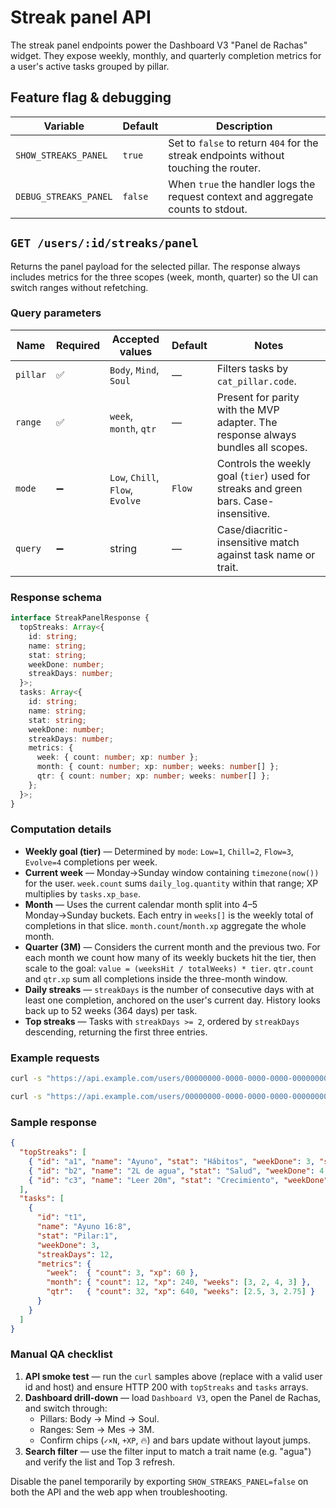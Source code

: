 # Streak panel API

The streak panel endpoints power the Dashboard V3 "Panel de Rachas" widget. They expose weekly, monthly, and quarterly completion
metrics for a user's active tasks grouped by pillar.

## Feature flag & debugging

| Variable | Default | Description |
| --- | --- | --- |
| `SHOW_STREAKS_PANEL` | `true` | Set to `false` to return `404` for the streak endpoints without touching the router. |
| `DEBUG_STREAKS_PANEL` | `false` | When `true` the handler logs the request context and aggregate counts to stdout. |

## `GET /users/:id/streaks/panel`

Returns the panel payload for the selected pillar. The response always includes metrics for the three scopes (week, month, quarter)
so the UI can switch ranges without refetching.

### Query parameters

| Name | Required | Accepted values | Default | Notes |
| --- | --- | --- | --- | --- |
| `pillar` | ✅ | `Body`, `Mind`, `Soul` | — | Filters tasks by `cat_pillar.code`. |
| `range` | ✅ | `week`, `month`, `qtr` | — | Present for parity with the MVP adapter. The response always bundles all scopes. |
| `mode` | ➖ | `Low`, `Chill`, `Flow`, `Evolve` | `Flow` | Controls the weekly goal (`tier`) used for streaks and green bars. Case-insensitive. |
| `query` | ➖ | string | — | Case/diacritic-insensitive match against task name or trait. |

### Response schema

```ts
interface StreakPanelResponse {
  topStreaks: Array<{
    id: string;
    name: string;
    stat: string;
    weekDone: number;
    streakDays: number;
  }>;
  tasks: Array<{
    id: string;
    name: string;
    stat: string;
    weekDone: number;
    streakDays: number;
    metrics: {
      week: { count: number; xp: number };
      month: { count: number; xp: number; weeks: number[] };
      qtr: { count: number; xp: number; weeks: number[] };
    };
  }>;
}
```

### Computation details

* **Weekly goal (tier)** — Determined by `mode`: `Low=1`, `Chill=2`, `Flow=3`, `Evolve=4` completions per week.
* **Current week** — Monday→Sunday window containing `timezone(now())` for the user. `week.count` sums `daily_log.quantity`
  within that range; XP multiplies by `tasks.xp_base`.
* **Month** — Uses the current calendar month split into 4–5 Monday→Sunday buckets. Each entry in `weeks[]` is the weekly total of
  completions in that slice. `month.count`/`month.xp` aggregate the whole month.
* **Quarter (3M)** — Considers the current month and the previous two. For each month we count how many of its weekly buckets hit the
tier, then scale to the goal: `value = (weeksHit / totalWeeks) * tier`. `qtr.count` and `qtr.xp` sum all completions inside the
three-month window.
* **Daily streaks** — `streakDays` is the number of consecutive days with at least one completion, anchored on the user's
  current day. History looks back up to 52 weeks (364 days) per task.
* **Top streaks** — Tasks with `streakDays >= 2`, ordered by `streakDays` descending, returning the first three entries.

### Example requests

```bash
curl -s "https://api.example.com/users/00000000-0000-0000-0000-000000000000/streaks/panel?pillar=Body&range=month&mode=Flow" | jq .

curl -s "https://api.example.com/users/00000000-0000-0000-0000-000000000000/streaks/panel?pillar=Mind&range=qtr&mode=Evolve&query=agua" | jq .
```

### Sample response

```json
{
  "topStreaks": [
    { "id": "a1", "name": "Ayuno", "stat": "Hábitos", "weekDone": 3, "streakDays": 12 },
    { "id": "b2", "name": "2L de agua", "stat": "Salud", "weekDone": 4, "streakDays": 8 },
    { "id": "c3", "name": "Leer 20m", "stat": "Crecimiento", "weekDone": 2, "streakDays": 6 }
  ],
  "tasks": [
    {
      "id": "t1",
      "name": "Ayuno 16:8",
      "stat": "Pilar:1",
      "weekDone": 3,
      "streakDays": 12,
      "metrics": {
        "week":  { "count": 3, "xp": 60 },
        "month": { "count": 12, "xp": 240, "weeks": [3, 2, 4, 3] },
        "qtr":   { "count": 32, "xp": 640, "weeks": [2.5, 3, 2.75] }
      }
    }
  ]
}
```

### Manual QA checklist

1. **API smoke test** — run the `curl` samples above (replace with a valid user id and host) and ensure HTTP 200 with `topStreaks`
   and `tasks` arrays.
2. **Dashboard drill-down** — load `Dashboard V3`, open the Panel de Rachas, and switch through:
   * Pillars: Body → Mind → Soul.
   * Ranges: Sem → Mes → 3M.
   * Confirm chips (`✓×N`, `+XP`, 🔥) and bars update without layout jumps.
3. **Search filter** — use the filter input to match a trait name (e.g. "agua") and verify the list and Top 3 refresh.

Disable the panel temporarily by exporting `SHOW_STREAKS_PANEL=false` on both the API and the web app when troubleshooting.
